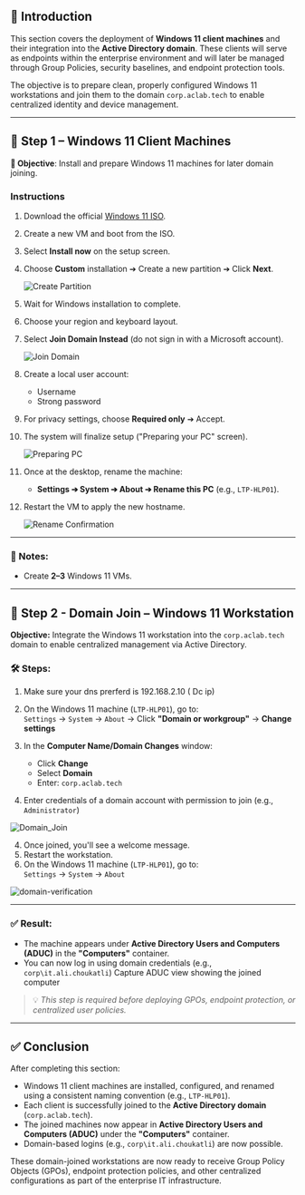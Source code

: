 ## 📝 Introduction

This section covers the deployment of **Windows 11 client machines** and their integration into the **Active Directory domain**. These clients will serve as endpoints within the enterprise environment and will later be managed through Group Policies, security baselines, and endpoint protection tools.

The objective is to prepare clean, properly configured Windows 11 workstations and join them to the domain `corp.aclab.tech` to enable centralized identity and device management.

---

## 🔴 Step 1 – Windows 11 Client Machines

**🎯 Objective**: Install and prepare Windows 11 machines for later domain joining.

### Instructions

1. Download the official [Windows 11 ISO](https://www.microsoft.com/en-us/software-download/windows11).
2. Create a new VM and boot from the ISO.
3. Select **Install now** on the setup screen.
4. Choose **Custom** installation ➔ Create a new partition ➔ Click **Next**.

   ![Create Partition](https://github.com/AliChoukatli/CyberShield-Enterprise/blob/main/Screenshots/Day1_Installation_AD/Create_Partition.png)

5. Wait for Windows installation to complete.
6. Choose your region and keyboard layout.
7. Select **Join Domain Instead** (do not sign in with a Microsoft account).

   ![Join Domain](https://github.com/AliChoukatli/CyberShield-Enterprise/blob/main/Screenshots/Day1_Installation_AD/join-domain-instead.png)

8. Create a local user account:
   - Username
   - Strong password
9. For privacy settings, choose **Required only** ➔ Accept.
10. The system will finalize setup ("Preparing your PC" screen).

    ![Preparing PC](https://github.com/AliChoukatli/CyberShield-Enterprise/blob/main/Screenshots/Day1_Installation_AD/preparing%20pc.png)

11. Once at the desktop, rename the machine:
    - **Settings ➔ System ➔ About ➔ Rename this PC** (e.g., `LTP-HLP01`).

12. Restart the VM to apply the new hostname.

    ![Rename Confirmation](https://github.com/AliChoukatli/CyberShield-Enterprise/blob/main/Screenshots/Day1_Installation_AD/rename_confirmation.png)

---

### 📌 Notes:
- Create **2–3** Windows 11 VMs.

---

## 🔴 Step 2 - Domain Join – Windows 11 Workstation

**Objective:** Integrate the Windows 11 workstation into the `corp.aclab.tech` domain to enable centralized management via Active Directory.

### 🛠️ Steps:

1. Make sure your dns prerferd is 192.168.2.10 ( Dc ip)

1. On the Windows 11 machine (`LTP-HLP01`), go to:  
   `Settings` → `System` → `About` → Click **"Domain or workgroup"** → **Change settings**

2. In the **Computer Name/Domain Changes** window:  
   - Click **Change**  
   - Select **Domain**  
   - Enter: `corp.aclab.tech`

3. Enter credentials of a domain account with permission to join (e.g., `Administrator`)

![Domain_Join](https://github.com/AliChoukatli/CyberShield-Enterprise/blob/main/Screenshots/Day1_Installation_AD/join%20domain.png)

4. Once joined, you'll see a welcome message.
5. Restart the workstation.
6.  On the Windows 11 machine (`LTP-HLP01`), go to:  
   `Settings` → `System` → `About`

![domain-verification](https://github.com/AliChoukatli/CyberShield-Enterprise/blob/main/Screenshots/Day1_Installation_AD/domain-verification.png)

---

### ✅ Result:

- The machine appears under **Active Directory Users and Computers (ADUC)** in the **"Computers"** container.
- You can now log in using domain credentials (e.g., `corp\it.ali.choukatli`)
Capture  ADUC view showing the joined computer 

> 💡 *This step is required before deploying GPOs, endpoint protection, or centralized user policies.*

---

## ✅ Conclusion

After completing this section:

- Windows 11 client machines are installed, configured, and renamed using a consistent naming convention (e.g., `LTP-HLP01`).
- Each client is successfully joined to the **Active Directory domain** (`corp.aclab.tech`).
- The joined machines now appear in **Active Directory Users and Computers (ADUC)** under the **"Computers"** container.
- Domain-based logins (e.g., `corp\it.ali.choukatli`) are now possible.

These domain-joined workstations are now ready to receive Group Policy Objects (GPOs), endpoint protection policies, and other centralized configurations as part of the enterprise IT infrastructure.

